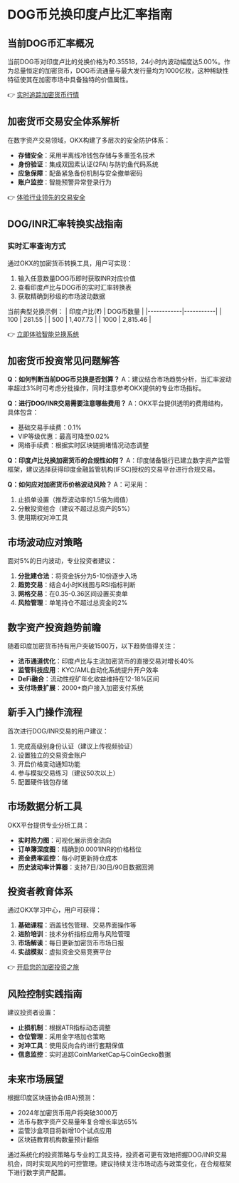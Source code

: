 # DOG币兑换印度卢比汇率指南

## 当前DOG币汇率概况
当前DOG币对印度卢比的兑换价格为₹0.35518，24小时内波动幅度达5.00%。作为总量恒定的加密货币，DOG币流通量与最大发行量均为1000亿枚，这种稀缺性特征使其在加密市场中具备独特的价值属性。

👉 [实时追踪加密货币行情](https://bit.ly/okx_welcome)

## 加密货币交易安全体系解析
在数字资产交易领域，OKX构建了多层次的安全防护体系：
- **存储安全**：采用半离线冷钱包存储与多重签名技术
- **身份验证**：集成双因素认证(2FA)与防钓鱼代码系统
- **应急保障**：配备紧急备份机制与安全撤单密码
- **账户监控**：智能预警异常登录行为

👉 [体验行业领先的交易安全](https://bit.ly/okx_welcome)

## DOG/INR汇率转换实战指南

### 实时汇率查询方式
通过OKX的加密货币转换工具，用户可实现：
1. 输入任意数量DOG币即时获取INR对应价值
2. 查看印度卢比与DOG币的实时汇率转换表
3. 获取精确到秒级的市场波动数据

当前典型兑换示例：
| 印度卢比(₹) | DOG币数量 |
|------------|-----------|
| 100        | 281.55    |
| 500        | 1,407.73  |
| 1000       | 2,815.46  |

👉 [立即体验智能兑换系统](https://bit.ly/okx_welcome)

## 加密货币投资常见问题解答

**Q：如何判断当前DOG币兑换是否划算？**
A：建议结合市场趋势分析，当汇率波动率超过3%时可考虑分批操作，同时注意参考OKX提供的专业市场指标。

**Q：进行DOG/INR交易需要注意哪些费用？**
A：OKX平台提供透明的费用结构，具体包含：
- 基础交易手续费：0.1%
- VIP等级优惠：最高可降至0.02%
- 网络手续费：根据实时区块链拥堵情况动态调整

**Q：印度卢比兑换加密货币的合规性如何？**
A：印度储备银行已建立数字资产监管框架，建议选择获得印度金融监管机构(IFSC)授权的交易平台进行合规交易。

**Q：如何应对加密货币价格波动风险？**
A：可采用：
1. 止损单设置（推荐波动率的1.5倍为阈值）
2. 分散投资组合（建议不超过总资产的5%）
3. 使用期权对冲工具

## 市场波动应对策略
面对5%的日内波动，专业投资者建议：
1. **分批建仓法**：将资金拆分为5-10份逐步入场
2. **趋势交易**：结合4小时K线图与RSI指标判断
3. **网格交易**：在0.35-0.36区间设置买卖单
4. **风险管理**：单笔持仓不超过总资金的2%

## 数字资产投资趋势前瞻
随着印度加密货币持有用户突破1500万，以下趋势值得关注：
- **法币通道优化**：印度卢比与主流加密货币的直接交易对增长40%
- **监管科技应用**：KYC/AML自动化系统提升开户效率
- **DeFi融合**：流动性挖矿年化收益维持在12-18%区间
- **支付场景扩展**：2000+商户接入加密支付系统

## 新手入门操作流程
首次进行DOG/INR交易的用户建议：
1. 完成高级别身份认证（建议上传视频验证）
2. 设置独立的交易资金账户
3. 开启价格变动通知功能
4. 参与模拟交易练习（建议50次以上）
5. 配置硬件钱包存储

## 市场数据分析工具
OKX平台提供专业分析工具：
- **实时热力图**：可视化展示资金流向
- **订单簿深度图**：精确到0.0001INR的价格档位
- **资金费率监控**：每小时更新持仓成本
- **历史波动率计算器**：支持7日/30日/90日数据回溯

## 投资者教育体系
通过OKX学习中心，用户可获得：
1. **基础课程**：涵盖钱包管理、交易界面操作等
2. **进阶培训**：技术分析指标应用与风险管理
3. **市场解读**：每日更新加密货币市场日报
4. **实战模拟**：虚拟资金交易竞赛平台

👉 [开启您的加密投资之旅](https://bit.ly/okx_welcome)

## 风险控制实践指南
建议投资者设置：
- **止损机制**：根据ATR指标动态调整
- **仓位管理**：采用金字塔加仓策略
- **对冲工具**：使用反向合约进行套期保值
- **信息监控**：实时追踪CoinMarketCap与CoinGecko数据

## 未来市场展望
根据印度区块链协会(IBA)预测：
- 2024年加密货币用户将突破3000万
- 法币与数字资产交易量年复合增长率达65%
- 监管沙盒项目将新增10个试点应用
- 区块链教育机构数量预计翻倍

通过系统化的投资策略与专业的工具支持，投资者可更有效地把握DOG/INR交易机会，同时实现风险的可控管理。建议持续关注市场动态与政策变化，在合规框架下进行数字资产配置。